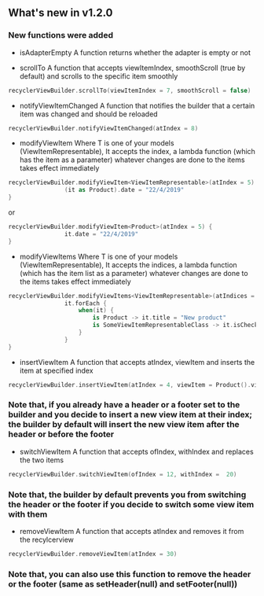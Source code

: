 ## What's new in v1.2.0

### New functions were added


* isAdapterEmpty
A function returns whether the adapter is empty or not

* scrollTo
A function that accepts viewItemIndex, smoothScroll (true by default) and scrolls to the specific item smoothly
```kotlin
recyclerViewBuilder.scrollTo(viewItemIndex = 7, smoothScroll = false)
```

* notifyViewItemChanged
A function that notifies the builder that a certain item was changed and should be reloaded
```kotlin
recyclerViewBuilder.notifyViewItemChanged(atIndex = 8)
```
* modifyViewItem
Where T is one of your models (ViewItemRepresentable), It accepts the index, a lambda function (which has the item as a parameter) whatever changes are done to the items takes effect immediately
```kotlin
recyclerViewBuilder.modifyViewItem<ViewItemRepresentable>(atIndex = 5) {
                (it as Product).date = "22/4/2019"
}
```

or

```kotlin
recyclerViewBuilder.modifyViewItem<Product>(atIndex = 5) {
                it.date = "22/4/2019"
}
```

* modifyViewItems
Where T is one of your models (ViewItemRepresentable), It accepts the indices, a lambda function (which has the item list as a parameter) whatever changes are done to the items takes effect immediately
```kotlin
recyclerViewBuilder.modifyViewItems<ViewItemRepresentable>(atIndices = 4, 13, 20) {
                it.forEach {
                    when(it) {
                        is Product -> it.title = "New product"
                        is SomeViewItemRepresentableClass -> it.isChecked = true //for example
                    }
                }
}
```

* insertViewItem
A function that accepts atIndex, viewItem and inserts the item at specified index
```kotlin
recyclerViewBuilder.insertViewItem(atIndex = 4, viewItem = Product().viewItem)
```
### Note that, if you already have a header or a footer set to the builder and you decide to insert a new view item at their index; the builder by default will insert the new view item after the header or before the footer

* switchViewItem
A function that accepts ofIndex, withIndex and replaces the two items
```kotlin
recyclerViewBuilder.switchViewItem(ofIndex = 12, withIndex =  20)
```
### Note that, the builder by default prevents you from switching the header or the footer if you decide to switch some view item with them

* removeViewItem
A function that accepts atIndex and removes it from the recylcerview
```kotlin
recyclerViewBuilder.removeViewItem(atIndex = 30)
```
### Note that, you can also use this function to remove the header or the footer (same as setHeader(null) and setFooter(null))